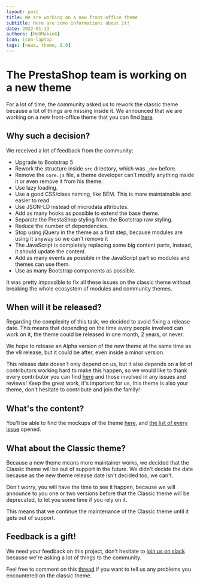 ```yaml
---
layout: post
title: We are working on a new front-office theme
subtitle: Here are some informations about it!
date: 2022-01-13
authors: [NeOMakinG]
icon: icon-laptop
tags: [news, theme, 8.0]
---
```


# The PrestaShop team is working on a new theme

For a lot of time, the community asked us to rework the classic theme because a lot of things are missing inside it. We announced that we are working on a new front-office theme that you can find [here](https://github.com/PrestaShop/theme-refacto/compare/develop...mparvazi:auto-rtl).

## Why such a decision?

We received a lot of feedback from the community:

-   Upgrade to Bootstrap 5
-   Rework the structure inside  `src`  directory, which was  `_dev`  before.
-   Remove the `core.js` file, a theme developer can't modify anything inside it or even remove it from his theme.
-   Use lazy loading.
-   Use a good CSS/class naming, like BEM. This is more maintainable and easier to read.
-   Use JSON-LD instead of microdata attributes.
-   Add as many hooks as possible to extend the base theme.
-   Separate the PrestaShop styling from the Bootstrap raw styling.
-   Reduce the number of dependencies.
-   Stop using jQuery in the theme as a first step, because modules are using it anyway so we can't remove it
-   The JavaScript is completely replacing some big content parts, instead, it should update the content.
-   Add as many events as possible in the JavaScript part so modules and themes can use them.
-   Use as many Bootstrap components as possible.

It was pretty impossible to fix all these issues on the classic theme without breaking the whole ecosystem of modules and community themes.

## When will it be released?

Regarding the complexity of this task, we decided to avoid fixing a release date. This means that depending on the time every people involved can work on it, the theme could be released in one month, 2 years, or never.

We hope to release an Alpha version of the new theme at the same time as the v8 release, but it could be after, even inside a minor version.

This release date doesn't only depend on us, but it also depends on a lot of contributors working hard to make this happen, so we would like to thank every contributor you can find [here](https://github.com/PrestaShop/theme-refacto/graphs/contributors) and those involved in any issues and reviews! Keep the great work, it's important for us, this theme is also your theme, don't hesitate to contribute and join the family!

## What's the content?

You'll be able to find the mockups of the theme [here](https://www.figma.com/file/LfVl5leeSKcVUhSaYwhbtM/New-Theme), and [the list of every issue](https://github.com/PrestaShop/theme-refacto/issues) opened.

## What about the Classic theme?

Because a new theme means more maintainer works, we decided that the Classic theme will be out of support in the future. We didn't decide the date because as the new theme release date isn't decided too, we can't.

Don't worry, you will have the time to see it happen, because we will announce to you one or two versions before that the Classic theme will be deprecated, to let you some time if you rely on it.

This means that we continue the maintenance of the Classic theme until it gets out of support.

## Feedback is a gift!

We need your feedback on this project, don't hesitate to [join us on slack](https://join.slack.com/t/prestashop/shared_invite/zt-dkmbz5qf-I~FlEWwmRUOXunc5ui0Ucg) because we're asking a lot of things to the community. 

Feel free to comment on this [thread](https://github.com/PrestaShop/theme-refacto/issues/2) if you want to tell us any problems you encountered on the classic theme.